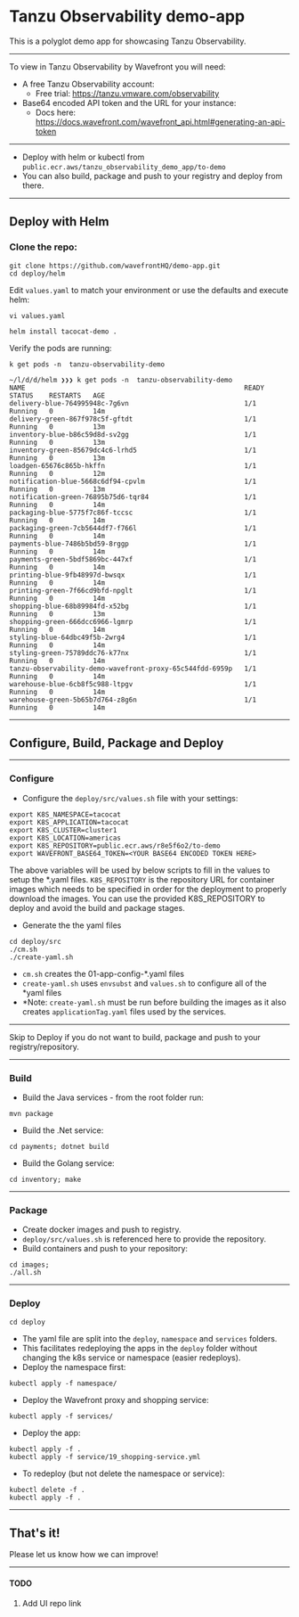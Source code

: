 # Tanzu Observability demo-app
This is a polyglot demo app for showcasing Tanzu Observability.

----
To view in Tanzu Observability by Wavefront you will need:
* A free Tanzu Observability account: 
  * Free trial: https://tanzu.vmware.com/observability
* Base64 encoded API token and the URL for your instance: 
  * Docs here: https://docs.wavefront.com/wavefront_api.html#generating-an-api-token
----

* Deploy with helm or kubectl from ```public.ecr.aws/tanzu_observability_demo_app/to-demo```
* You can also build, package and push to your registry and deploy from there.

----

## Deploy with Helm
### Clone the repo:
```console
git clone https://github.com/wavefrontHQ/demo-app.git
cd deploy/helm
```
Edit  `values.yaml` to match your environment or use the defaults and execute helm:
```console
vi values.yaml
```
```console
helm install tacocat-demo .
```
Verify the pods are running:
```console
k get pods -n  tanzu-observability-demo

~/l/d/d/helm ❯❯❯ k get pods -n  tanzu-observability-demo
NAME                                                       READY   STATUS    RESTARTS   AGE
delivery-blue-764995948c-7g6vn                             1/1     Running   0          14m
delivery-green-867f978c5f-gftdt                            1/1     Running   0          13m
inventory-blue-b86c59d8d-sv2gg                             1/1     Running   0          13m
inventory-green-85679dc4c6-lrhd5                           1/1     Running   0          13m
loadgen-65676c865b-hkffn                                   1/1     Running   0          12m
notification-blue-5668c6df94-cpvlm                         1/1     Running   0          13m
notification-green-76895b75d6-tqr84                        1/1     Running   0          14m
packaging-blue-5775f7c86f-tccsc                            1/1     Running   0          14m
packaging-green-7cb5644df7-f766l                           1/1     Running   0          14m
payments-blue-7486b5bd59-8rggp                             1/1     Running   0          14m
payments-green-5bdf5869bc-447xf                            1/1     Running   0          14m
printing-blue-9fb48997d-bwsqx                              1/1     Running   0          14m
printing-green-7f66cd9bfd-npglt                            1/1     Running   0          14m
shopping-blue-68b89984fd-x52bg                             1/1     Running   0          13m
shopping-green-666dcc6966-lgmrp                            1/1     Running   0          14m
styling-blue-64dbc49f5b-2wrg4                              1/1     Running   0          14m
styling-green-75789ddc76-k77nx                             1/1     Running   0          14m
tanzu-observability-demo-wavefront-proxy-65c544fdd-6959p   1/1     Running   0          14m
warehouse-blue-6cb8f5c988-ltpgv                            1/1     Running   0          14m
warehouse-green-5b65b7d764-z8g6n                           1/1     Running   0          14m
```



----


## Configure, Build, Package and Deploy
---

### Configure

- Configure the `deploy/src/values.sh` file with your settings:
```
export K8S_NAMESPACE=tacocat
export K8S_APPLICATION=tacocat
export K8S_CLUSTER=cluster1
export K8S_LOCATION=americas
export K8S_REPOSITORY=public.ecr.aws/r8e5f6o2/to-demo
export WAVEFRONT_BASE64_TOKEN=<YOUR BASE64 ENCODED TOKEN HERE>
```
The above variables will be used by below scripts to fill in the values to setup the \*.yaml files. `K8S_REPOSITORY` is the repository URL for container images which needs to be specified in order for the deployment to properly download the images.
You can use the provided K8S_REPOSITORY to deploy and avoid the build and package stages.

- Generate the the yaml files
```console
cd deploy/src
./cm.sh 
./create-yaml.sh
```
- `cm.sh` creates the 01-app-config-*.yaml files 
- `create-yaml.sh` uses `envsubst` and `values.sh` to configure all of the *yaml files
- *Note: `create-yaml.sh` must be run before building the images as it also creates `applicationTag.yaml` files used by the services.

---

Skip to Deploy if you do not want to build, package and push to your registry/repository.

---
### Build
- Build the Java services - from the root folder run:
```console
mvn package
```
- Build the .Net service:
```console
cd payments; dotnet build
```
- Build the Golang service: 
 ```console
 cd inventory; make
 ```
 ---

### Package
 - Create docker images and push to registry.
 - `deploy/src/values.sh` is referenced here to provide the repository.
- Build containers and push to your repository:
 ```console
cd images; 
./all.sh
```
---
### Deploy
```console
cd deploy
```
- The yaml file are split into the `deploy`, `namespace` and `services` folders. 
- This facilitates redeploying the apps in the `deploy` folder without changing the k8s service or namespace (easier redeploys).
- Deploy the namespace first:
```
kubectl apply -f namespace/
```
- Deploy the Wavefront proxy and shopping service:
```
kubectl apply -f services/
```
- Deploy the app:
```console 
kubectl apply -f . 
kubectl apply -f service/19_shopping-service.yml
```
- To redeploy (but not delete the namespace or service):
```
kubectl delete -f . 
kubectl apply -f . 
```
---
## That's it!
Please let us know how we can improve!

---
#### TODO
1. Add UI repo link 

